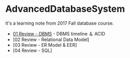 # AdvancedDatabaseSystem
It's a learning note from 2017 Fall database course.

* [01 Review - DBMS]( https://github.com/AmberFu/AdvancedDatabaseSystem/01_Review_DBMS.md ) - DBMS timeline ＆ ACID 
* [02 Review - Relational Data Model]
* [03 Review - ER Model & EER]
* [04 Review - SQL]
